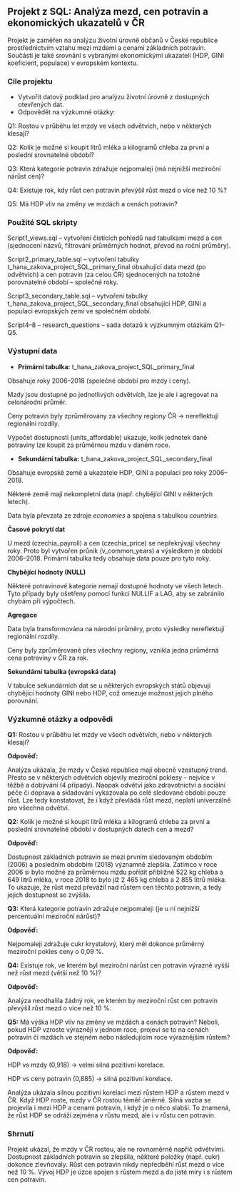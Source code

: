 ## **Projekt z SQL**: Analýza mezd, cen potravin a ekonomických ukazatelů v ČR



Projekt je zaměřen na analýzu životní úrovně občanů v České republice prostřednictvím vztahu mezi mzdami a cenami základních potravin. Součástí je také srovnání s vybranými ekonomickými ukazateli (HDP, GINI koeficient, populace) v evropském kontextu.



### Cíle projektu



* Vytvořit datový podklad pro analýzu životní úrovně z dostupných otevřených dat.
* Odpovědět na výzkumné otázky:



Q1: Rostou v průběhu let mzdy ve všech odvětvích, nebo v některých klesají?

Q2: Kolik je možné si koupit litrů mléka a kilogramů chleba za první a poslední srovnatelné období?

Q3: Která kategorie potravin zdražuje nejpomaleji (má nejnižší meziroční nárůst cen)?

Q4: Existuje rok, kdy růst cen potravin převýšil růst mezd o více než 10 %?

Q5: Má HDP vliv na změny ve mzdách a cenách potravin?



### Použité SQL skripty



Script1\_views.sql – vytvoření čistících pohledů nad tabulkami mezd a cen (sjednocení názvů, filtrování průměrných hodnot, převod na roční průměry).



Script2\_primary\_table.sql – vytvoření tabulky t\_hana\_zakova\_project\_SQL\_primary\_final obsahující data mezd (po odvětvích) a cen potravin (za celou ČR) sjednocených na totožné porovnatelné období – společné roky.



Script3\_secondary\_table.sql – vytvoření tabulky t\_hana\_zakova\_project\_SQL\_secondary\_final obsahující HDP, GINI a populaci evropských zemí ve společném období.



Script4–8 – research\_questions – sada dotazů k výzkumným otázkám Q1–Q5.



### Výstupní data



* **Primární tabulka:** t\_hana\_zakova\_project\_SQL\_primary\_final



Obsahuje roky 2006–2018 (společné období pro mzdy i ceny).

Mzdy jsou dostupné po jednotlivých odvětvích, lze je ale i agregovat na celonárodní průměr.

Ceny potravin byly zprůměrovány za všechny regiony ČR → nereflektují regionální rozdíly.

Výpočet dostupnosti (units\_affordable) ukazuje, kolik jednotek dané potraviny lze koupit za průměrnou mzdu v daném roce.



* **Sekundární tabulka:** t\_hana\_zakova\_project\_SQL\_secondary\_final



Obsahuje evropské země a ukazatele HDP, GINI a populaci pro roky 2006–2018.

Některé země mají nekompletní data (např. chybějící GINI v některých letech).

Data byla převzata ze zdroje *economies* a spojena s tabulkou *countries*.



**Časové pokrytí dat**

U mezd (czechia\_payroll) a cen (czechia\_price) se nepřekrývají všechny roky. Proto byl vytvořen průnik (v\_common\_years) a výsledkem je období 2006–2018. Primární tabulka tedy obsahuje data pouze pro tyto roky.



**Chybějící hodnoty (NULL)**

Některé potravinové kategorie nemají dostupné hodnoty ve všech letech. Tyto případy byly ošetřeny pomocí funkcí NULLIF a LAG, aby se zabránilo chybám při výpočtech.



**Agregace**

Data byla transformována na národní průměry, proto výsledky nereflektují regionální rozdíly.

Ceny byly zprůměrované přes všechny regiony, vznikla jedna průměrná cena potraviny v ČR za rok.



**Sekundární tabulka (evropská data)**

V tabulce sekundárních dat se u některých evropských států objevují chybějící hodnoty GINI nebo HDP, což omezuje možnost jejich plného porovnání.



### Výzkumné otázky a odpovědi



**Q1:** Rostou v průběhu let mzdy ve všech odvětvích, nebo v některých klesají?



**Odpověď:**

Analýza ukázala, že mzdy v České republice mají obecně vzestupný trend. Přesto se v některých odvětvích objevily meziroční poklesy – nejvíce v těžbě a dobývání (4 případy). Naopak odvětví jako zdravotnictví a sociální péče či doprava a skladování vykazovala po celé sledované období pouze růst. Lze tedy konstatovat, že i když převládá růst mezd, neplatí univerzálně pro všechna odvětví.



**Q2:** Kolik je možné si koupit litrů mléka a kilogramů chleba za první a poslední srovnatelné období v dostupných datech cen a mezd?



**Odpověď:**

Dostupnost základních potravin se mezi prvním sledovaným obdobím (2006) a posledním obdobím (2018) významně zlepšila. Zatímco v roce 2006 si bylo možné za průměrnou mzdu pořídit přibližně 522 kg chleba a 649 litrů mléka, v roce 2018 to bylo již 2 465 kg chleba a 2 855 litrů mléka. To ukazuje, že růst mezd převážil nad růstem cen těchto potravin, a tedy jejich dostupnost se zvýšila.



**Q3:** Která kategorie potravin zdražuje nejpomaleji (je u ní nejnižší percentuální meziroční nárůst)?



**Odpověď:**

Nejpomaleji zdražuje cukr krystalový, který měl dokonce průměrný meziroční pokles ceny o 0,09 %.



**Q4:** Existuje rok, ve kterém byl meziroční nárůst cen potravin výrazně vyšší než růst mezd (větší než 10 %)?



**Odpověď:**

Analýza neodhalila žádný rok, ve kterém by meziroční růst cen potravin převýšil růst mezd o více než 10 %.



**Q5:** Má výška HDP vliv na změny ve mzdách a cenách potravin? Neboli, pokud HDP vzroste výrazněji v jednom roce, projeví se to na cenách potravin či mzdách ve stejném nebo následujícím roce výraznějším růstem?



**Odpověď:**

HDP vs mzdy (0,918) → velmi silná pozitivní korelace.

HDP vs ceny potravin (0,885) → silná pozitivní korelace.

Analýza ukázala silnou pozitivní korelaci mezi růstem HDP a růstem mezd v ČR. Když HDP roste, mzdy v ČR rostou téměř úměrně. Silná vazba se projevila i mezi HDP a cenami potravin, i když je o něco slabší. To znamená, že růst HDP se odráží zejména v růstu mezd, ale i v růstu cen potravin.



### Shrnutí



Projekt ukázal, že mzdy v ČR rostou, ale ne rovnoměrně napříč odvětvími. Dostupnost základních potravin se zlepšila, některé položky (např. cukr) dokonce zlevňovaly. Růst cen potravin nikdy nepředběhl růst mezd o více než 10 %. Vývoj HDP je úzce spojen s růstem mezd a do jisté míry i s růstem cen potravin.

